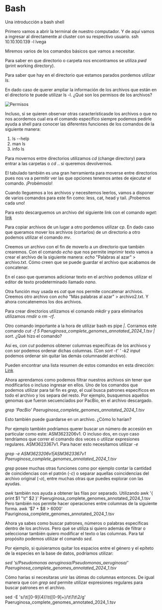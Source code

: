 # Bash
Una introducción a bash shell

Primero vamos a abrir la terminal de nuestro computador. Y de aquí vamos a ingresar al directamente al cluster con su respectivo usuario. 
ssh 10.10.100.139 -l lvega

Miremos varios de los comandos básicos que vamos a necesitar. 

Para saber en que directorio o carpeta nos encontramos se utiliza _pwd_ (print working directory).

Para saber que hay en el directorio que estamos parados pordemos utilizar _ls_. 

En dado caso de querer ampliar la información de los archivos que están en el directorio te puede utilizar ls -l. 
¿Qué son los permisos de los archivos? 

![Permisos](https://www.redeszone.net/app/uploads-redeszone.net/2017/01/otorgar-permisos-fichero-o-carpeta-linux.png)

Incluso, si se quieren observar otras característicasde los archivos o que no nos acordemos cual era el comando específico siempre podemos pedirle ayuda a shell para conocer las diferentes funciones de los comandos de la siguiente manera: 
1. ls --help
2. man ls
3. info ls

Para movernos entre directorios utilizamos _cd_ (change directory) para entrar a las carpetas o _cd_ .. si queremos devolvernos. 

El tabulado también es una gran herramienta para moverse entre directorios pues nos va a permitir ver las que opciones tenemos antes de ejecutar el comando. ¡Probémoslo!

Cuando lleguemos a los archivos y necesitemos leerlos, vamos a disponer de varios comandos para este fin como: less, cat, head y tail. ¡Probemos cada uno!

Para esto descarguemos un archivo del siguiente link con el comando _wget_: [link](https://raw.githubusercontent.com/SebastianSarmientoC/Bash/main/Paeruginosa_complete_genomes_annotated_2024_1.tsv)

Para copiar archivos de un lugar a otro pordemos utilizar _cp_. En dado caso que queramos mover los archivos (cortarlos) de un directorio a otro podemos utilizar el comando _mv_. 

Creemos un archivo con el fin de moverlo a un directorio que también crearemos. Con el comando _echo_ que nos permite imprimir texto vamos a crear el archivo de la siguiente manera: _echo_ "Palabras al azar" > archivo.txt. Cómo creen que se puede guardar el archivo que acabamos de concatenar. 

En el caso que queramos adicionar texto en el archivo podemos utilizar el editor de texto prodeterminado llamado _nano_. 

Otra función muy usada es _cat_ que nos permite concatenar archivos. Creemos otro archivo con _echo_ "Más palabras al azar" > archivo2.txt. Y ahora concatenemos los dos archivos.  

Para crear directorios utilizamos el comando _mkdir_ y para eliminarlos utilizamos _rmdir_ o _rm -rf_. 

Otro comando importante a la hora de utilizar bash es pipe _|_. Corramos este comando _cut -f 5 Paeruginosa_complete_genomes_annotated_2024_1.tsv | sort_. ¿Qué hizo el comando?

Así es, con _cut_ podemos obtener columnas específicas de los archivos y con sor podemos ordenar dichas columnas. (Con _sort -t' ' -k2 input_ podemos ordenar sin quitar las demás columnasdel archivo).

Pueden encontrar una lista resumen de estos comandos en esta dirección: [Link](https://www.reneshbedre.com/blog/linux-for-bioinformatics.html#getting-started-with-linux-commands)

Ahora aprendamos como podemos filtrar nuestros archivos sin tener que modificarlos o incluso ingresar en ellos. Uno de los comandos que podemos utilizar para tal fin es _grep_, el cual busca patrones específicos en todo el archivo y los separa del resto. Por ejemplo, busquemos aquellos genomas que fueron secuenciados por PacBio, en el archivo descargado. 

_grep 'PacBio' Paeruginosa_complete_genomes_annotated_2024_1.tsv_

Esto también puede guardarse en un archivo. ¿Cómo lo harían? 

Por ejemplo también podríamos querer buscar un número de accesión en particular como este: ASM3623206v1. 
O incluso dos, en cuyo caso tendríamos que correr el comando dos veces o utilizar expresiones regulares. ASM3623367v1. Para hacer esto necesitamos utilizar _-e_

_grep -e ASM3623206v1|ASM3623367v1 Paeruginosa_complete_genomes_annotated_2024_1.tsv_

_grep_ posee muchas otras funciones como por ejemplo contar la cantidad de coincidencias con el patrón (_-c_) o separar aquellas coincidencias del archivo original (_-o_), entre muchas otras que puedes explorar con las ayudas. 

_awk_ también nos ayuda a obtener las filas por separado. 
Utilizando awk '{ print $1 "\t" $2 }' Paeruginosa_complete_genomes_annotated_2024_1.tsv
Pero también nos permite hacer operaciones entre columnas de la siguiente forma. 
awk '$7 + $8 > 6000' Pauriginosa_complete_genomes_annotated_2024_1.tsv

Ahora ya sabes como buscar patrones, números o palabras específicas dentro de los archivos. Pero qué se utiliza si quiero además de filtrar o seleccionar también quiero modificar el texto o las columnas. 
Para tal propósito podemos utilizar el comando _sed_. 

Por ejemplo, si quisieramos quitar los espacios entre el género y el epíteto de la especies en la base de datos, podríamos utilizar: 

_sed 's/Pseudomonas aeruginosa/Pseudomonas_aeruginosa/' Paeruginosa_complete_genomes_annotated_2024_1.tsv_

Cómo harías si necesitaras unir las útimas do columnas entonces. 
De igual manera que con _grep_ _sed_ permite utilizar expresiones regulares para buscar patrones en el archivo. 

sed -E 's/\t([0-9]{4})\t([0-9]+)/\t\1\t\2/g' Paeruginosa_complete_genomes_annotated_2024_1.tsv









